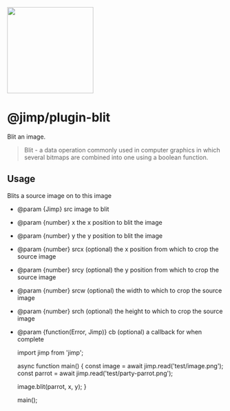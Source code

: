<img src="https://s3.amazonaws.com/pix.iemoji.com/images/emoji/apple/ios-11/256/crayon.png" width="200" height="200" />

<span class="citation" data-cites="jimp/plugin-blit">@jimp/plugin-blit</span>
=============================================================================

Blit an image.

> Blit - a data operation commonly used in computer graphics in which several bitmaps are combined into one using a boolean function.

Usage
-----

Blits a source image on to this image

-   <span class="citation" data-cites="param">@param</span> {Jimp} src image to blit
-   <span class="citation" data-cites="param">@param</span> {number} x the x position to blit the image
-   <span class="citation" data-cites="param">@param</span> {number} y the y position to blit the image
-   <span class="citation" data-cites="param">@param</span> {number} srcx (optional) the x position from which to crop the source image
-   <span class="citation" data-cites="param">@param</span> {number} srcy (optional) the y position from which to crop the source image
-   <span class="citation" data-cites="param">@param</span> {number} srcw (optional) the width to which to crop the source image
-   <span class="citation" data-cites="param">@param</span> {number} srch (optional) the height to which to crop the source image
-   <span class="citation" data-cites="param">@param</span> {function(Error, Jimp)} cb (optional) a callback for when complete

    import jimp from 'jimp';

    async function main() {
      const image = await jimp.read('test/image.png');
      const parrot = await jimp.read('test/party-parrot.png');

      image.blit(parrot, x, y);
    }

    main();
